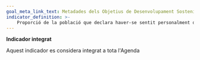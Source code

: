 ```yaml
---
goal_meta_link_text: Metadades dels Objetius de Desenvolupament Sostenible de les Nacions Unides (pdf 894kB)
indicator_definition: >- 
    Proporció de la població que declara haver-se sentit personalment discriminada o assetjada en els últims 12 mesos per motius de discriminació prohibits pel dret internacional dels drets humans
---
```

**Indicador integrat**

Aquest indicador es considera integrat a tota l'Agenda
